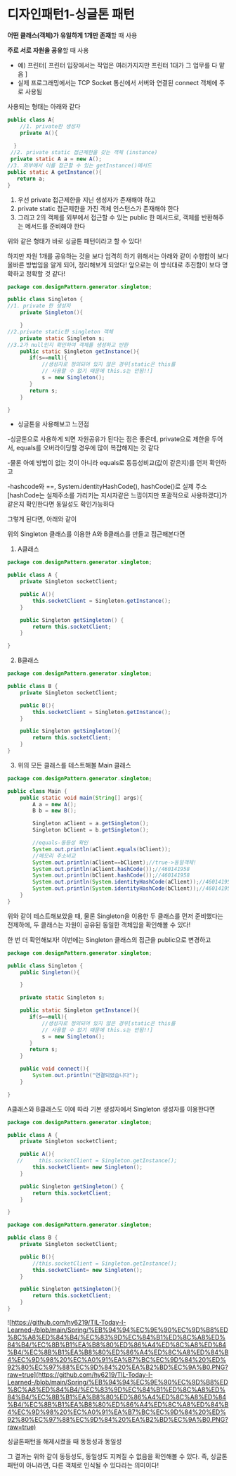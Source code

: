 # 디자인패턴1-싱글톤 패턴

**어떤 클래스(객체)가 유일하게 1개만 존재**할 때 사용

**주로 서로 자원을 공유**할 때 사용

- 예)  프린터[ 프린터 입장에서는 작업은 여러가지지만 프린터 1대가 그 업무를 다 맡음 ]
- 실제 프로그래밍에서는 TCP Socket 통신에서 서버와 연결된 connect 객체에 주로 사용됨

사용되는 형태는 아래와 같다

```java
public class A{
	//1. private한 생성자
	private A(){
	
  }
 //2. private static 접근제한을 갖는 객체 (instance)
 private static A a = new A();
//3. 외부에서 이를 접근할 수 있는 getInstance()메서드
public static A getInstance(){
   return a;
}
```

1. 우선 private 접근제한을 지닌 생성자가 존재해야 하고
2. private static 접근제한을 가진 객체 인스턴스가 존재해야 한다
3. 그리고 2의 객체를 외부에서 접근할 수 있는 public 한 메서드로, 객체를 반환해주는 메서드를 준비해야 한다

위와 같은 형태가 바로 싱글톤 패턴이라고 할 수 있다!

하지만 자원 1개를 공유하는 것을 보다 엄격히 하기 위해서는 아래와 같이 수행함이 보다 올바른 방법임을 알게 되어, 정리해보게 되었다! 앞으로는 이 방식대로 추진함이 보다 명확하고 정확할 것 같다!

```java
package com.designPattern.generator.singleton;

public class Singleton {
//1. private 한 생성자
    private Singleton(){

    }
//2.private static한 singleton 객체
    private static Singleton s;
//3.2가 null인지 확인하여 객체를 생성하고 반환
    public static Singleton getInstance(){
       if(s==null){
           //생성자로 정의되어 있지 않은 경우[static은 this를
           // 사용할 수 없기 때문에 this.s는 안됨!!]
           s = new Singleton();
       }
       return s;
    }

}
```

- 싱글톤을 사용해보고 느낀점

-싱글톤으로 사용하게 되면 자원공유가 된다는 점은 좋은데, private으로 제한을 두어서, equals를 오버라이딩할 경우에 많이 복잡해지는 것 같다

-물론 아예 방법이 없는 것이 아니라 equals로 동등성비교(값이 같은지)를 먼저 확인하고

-hashcode와 ==, System.identityHashCode(), hashCode()로 실제 주소[hashCode는 실제주소를 가리키는 지시자같은 느낌이지만 포괄적으로 사용하겠다]가 같은지 확인한다면 동일성도 확인가능하다

그렇게 된다면, 아래와 같이

위의 Singleton 클래스를 이용한 A와 B클래스를 만들고 접근해본다면

1. A클래스

```java
package com.designPattern.generator.singleton;

public class A {
    private Singleton socketClient;

    public A(){
        this.socketClient = Singleton.getInstance();
    }

    public Singleton getSingleton() {
        return this.socketClient;
    }

}
```

2. B클래스

```java
package com.designPattern.generator.singleton;

public class B {
    private Singleton socketClient;

    public B(){
        this.socketClient = Singleton.getInstance();
    }

    public Singleton getSingleton(){
        return this.socketClient;
    }
}
```

3. 위의 모든 클래스를 테스트해볼 Main 클래스

```java
package com.designPattern.generator.singleton;

public class Main {
    public static void main(String[] args){
        A a = new A();
        B b = new B();

        Singleton aClient = a.getSingleton();
        Singleton bClient = b.getSingleton();

        //equals-동등성 확인
        System.out.println(aClient.equals(bClient));
        //메모리 주소비교
        System.out.println(aClient==bClient);//true->동일객체!
        System.out.println(aClient.hashCode());//460141958
        System.out.println(bClient.hashCode());//460141958
        System.out.println(System.identityHashCode(aClient));//460141958
        System.out.println(System.identityHashCode(bClient));//460141958
    }
}
```

위와 같이 테스트해보았을 때, 물론 Singleton을 이용한 두 클래스를 먼저 준비했다는 전제하에, 두 클래스는 자원이 공유된 동일한 객체임을 확인해볼 수 있다!

한 번 더 확인해보자! 이번에는 Singleton 클래스의 접근을 public으로 변경하고

```java
package com.designPattern.generator.singleton;

public class Singleton {
    public Singleton(){

    }

    private static Singleton s;

    public static Singleton getInstance(){
       if(s==null){
           //생성자로 정의되어 있지 않은 경우[static은 this를
           // 사용할 수 없기 때문에 this.s는 안됨!!]
           s = new Singleton();
       }
       return s;
    }

    public void connect(){
        System.out.println("연결되었습니다");
    }

}
```

A클래스와 B클래스도 이에 따라 기본 생성자에서 Singleton 생성자를 이용한다면

```java
package com.designPattern.generator.singleton;

public class A {
    private Singleton socketClient;

    public A(){
   //     this.socketClient = Singleton.getInstance();
        this.socketClient= new Singleton();
    }

    public Singleton getSingleton() {
        return this.socketClient;
    }

}
```

```java
package com.designPattern.generator.singleton;

public class B {
    private Singleton socketClient;

    public B(){
        //this.socketClient = Singleton.getInstance();
        this.socketClient= new Singleton();
    }

    public Singleton getSingleton(){
        return this.socketClient;
    }
}
```

![https://github.com/hy6219/TIL-Today-I-Learned-/blob/main/Spring/%EB%94%94%EC%9E%90%EC%9D%B8%ED%8C%A8%ED%84%B4/%EC%83%9D%EC%84%B1%ED%8C%A8%ED%84%B4/%EC%8B%B1%EA%B8%80%ED%86%A4%ED%8C%A8%ED%84%B4/%EC%8B%B1%EA%B8%80%ED%86%A4%ED%8C%A8%ED%84%B4%EC%9D%98%20%EC%A0%91%EA%B7%BC%EC%9D%84%20%ED%92%80%EC%97%88%EC%9D%84%20%EA%B2%BD%EC%9A%B0.PNG?raw=true](https://github.com/hy6219/TIL-Today-I-Learned-/blob/main/Spring/%EB%94%94%EC%9E%90%EC%9D%B8%ED%8C%A8%ED%84%B4/%EC%83%9D%EC%84%B1%ED%8C%A8%ED%84%B4/%EC%8B%B1%EA%B8%80%ED%86%A4%ED%8C%A8%ED%84%B4/%EC%8B%B1%EA%B8%80%ED%86%A4%ED%8C%A8%ED%84%B4%EC%9D%98%20%EC%A0%91%EA%B7%BC%EC%9D%84%20%ED%92%80%EC%97%88%EC%9D%84%20%EA%B2%BD%EC%9A%B0.PNG?raw=true)

싱글톤패턴을 해제시켰을 때 동등성과 동일성

그 결과는 위와 같이 동등성도, 동일성도 지켜질 수 없음을 확인해볼 수 있다. 즉, 싱글톤패턴이 아니라면, 다른 객체로 인식될 수 있다라는 의미이다!

